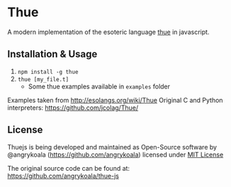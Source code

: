 Thue
====
A modern implementation of the esoteric language [thue](http://esolangs.org/wiki/Thue) in javascript.

## Installation & Usage
1. `npm install -g thue`
2. `thue [my_file.t]`
    * Some thue examples available in `examples` folder

Examples taken from http://esolangs.org/wiki/Thue
Original C and Python interpreters: https://github.com/jcolag/Thue/


## License
Thuejs is being developed and maintained as Open-Source software by @angrykoala (https://github.com/angrykoala) licensed under [MIT License](https://github.com/angrykoala/thue-js/blob/master/LICENSE)

The original source code can be found at: <https://github.com/angrykoala/thue-js>
